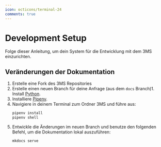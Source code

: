 ```yaml
---
icon: octicons/terminal-24
comments: true
---
```


# Development Setup

Folge dieser Anleitung, um dein System für die Entwicklung mit dem 3MS einzurichten.

## Veränderungen der Dokumentation

1. Erstelle eine Fork des 3MS Repositories
2. Erstelle einen neuen Branch für deine Anfrage (aus dem `docs` Branch)1. Install [Python](https://www.python.org/).
3. Installiere [Pipenv](https://pipenv.pypa.io/en/latest/).
4. Navigiere in deinem Terminal zum Ordner 3MS und führe aus:
    ```sh
    pipenv install
    pipenv shell
    ```
5. Entwickle die Änderungen im neuen Branch und benutze den folgenden Befehl, um die Dokumentation lokal auszuführen:
    ```sh
    mkdocs serve
    ```